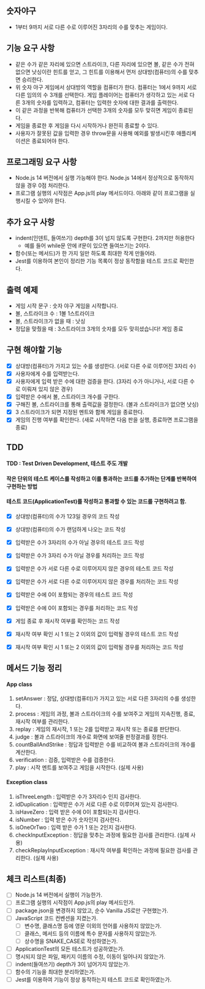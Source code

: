 ## 숫자야구

- 1부터 9까지 서로 다른 수로 이루어진 3자리의 수를 맞추는 게임이다.

## 기능 요구 사항

- 같은 수가 같은 자리에 있으면 스트라이크, 다른 자리에 있으면 볼, 같은 수가 전혀 없으면 낫싱이란 힌트를 얻고, 그 힌트를 이용해서 먼저 상대방(컴퓨터)의 수를 맞추면 승리한다.
- 위 숫자 야구 게임에서 상대방의 역할을 컴퓨터가 한다. 컴퓨터는 1에서 9까지 서로 다른 임의의 수 3개를 선택한다. 게임 플레이어는 컴퓨터가 생각하고 있는 서로 다른 3개의 숫자를 입력하고, 컴퓨터는 입력한 숫자에 대한 결과를 출력한다.
- 이 같은 과정을 반복해 컴퓨터가 선택한 3개의 숫자를 모두 맞히면 게임이 종료된다.
- 게임을 종료한 후 게임을 다시 시작하거나 완전히 종료할 수 있다.
- 사용자가 잘못된 값을 입력한 경우 throw문을 사용해 예외를 발생시킨후 애플리케이션은 종료되어야 한다.

## 프로그래밍 요구 사항

- Node.js 14 버전에서 실행 가능해야 한다. Node.js 14에서 정상적으로 동작하지 않을 경우 0점 처리한다.
- 프로그램 실행의 시작점은 App.js의 play 메서드이다. 아래와 같이 프로그램을 실행시킬 수 있어야 한다.

## 추가 요구 사항

- indent(인덴트, 들여쓰기) depth를 3이 넘지 않도록 구현한다. 2까지만 허용한다
    - 예를 들어 while문 안에 if문이 있으면 들여쓰기는 2이다.
- 함수(또는 메서드)가 한 가지 일만 하도록 최대한 작게 만들어라.
- Jest를 이용하여 본인이 정리한 기능 목록이 정상 동작함을 테스트 코드로 확인한다.

## 출력 예제

- 게임 시작 문구 : 숫자 야구 게임을 시작합니다.
- 볼, 스트라이크 수 : 1볼 1스트라이크
- 볼, 스트라이크가 없을 때 : 낫싱
- 정답을 맞췄을 때 : 3스트라이크 3개의 숫자를 모두 맞히셨습니다! 게임 종료


## 구현 해야할 기능

- [x] 상대방(컴퓨터)가 가지고 있는 수를 생성한다. (서로 다른 수로 이루어진 3자리 수)
- [x] 사용자에게 수를 입력받는다.
- [x] 사용자에게 입력 받은 수에 대한 검증을 한다. (3자리 수가 아니거나, 서로 다른 수로 이뤄져 있지 않은 경우)
- [x] 입력받은 수에서 볼, 스트라이크 개수를 구한다.
- [x] 구해진 볼, 스트라이크를 통해 출력값을 결정한다. (볼과 스트라이크가 없으면 낫싱)
- [x] 3 스트라이크가 되면 지정된 멘트와 함께 게임을 종료한다.
- [x] 게임의 진행 여부를 확인한다. (새로 시작하면 다음 판을 실행, 종료하면 프로그램을 종료)

## TDD

#### TDD : Test Driven Development, 테스트 주도 개발
#### 작은 단위의 테스트 케이스를 작성하고 이를 통과하는 코드를 추가하는 단계를 반복하여 구현하는 방법
#### 테스트 코드(ApplicationTest)를 작성하고 통과할 수 있는 코드를 구현하려고 함.

- [x] 상대방(컴퓨터)의 수가 123일 경우의 코드 작성
- [x] 상대방(컴퓨터)의 수가 랜덤하게 나오는 코드 작성
- [x] 입력받은 수가 3자리의 수가 아닐 경우의 테스트 코드 작성
- [x] 입력받은 수가 3자리 수가 아닐 경우를 처리하는 코드 작성
- [x] 입력받은 수가 서로 다른 수로 이루어지지 않은 경우의 테스트 코드 작성
- [x] 입력받은 수가 서로 다른 수로 이루어지지 않은 경우를 처리하는 코드 작성
- [x] 입력받은 수에 0이 포함되는 경우의 테스트 코드 작성
- [x] 입력받은 수에 0이 포함되는 경우를 처리하는 코드 작성
- [x] 게임 종료 후 재시작 여부를 확인하는 코드 작성
- [x] 재시작 여부 확인 시 1 또는 2 이외의 값이 입력될 경우의 테스트 코드 작성
- [x] 재시작 여부 확인 시 1 또는 2 이외의 값이 입력될 경우를 처리하는 코드 작성


## 메서드 기능 정리

#### App class

1. setAnswer : 정답, 상대방(컴퓨터)가 가지고 있는 서로 다른 3자리의 수를 생성한다.
2. process : 게임의 과정, 볼과 스트라이크의 수를 보여주고 게임의 지속진행, 종료, 재시작 여부를 관리한다.
3. replay : 게임의 재시작, 1 또는 2를 입력받고 재시작 또는 종료를 판단한다.
4. judge : 볼과 스트라이크의 개수로 화면에 보여줄 판정결과를 정한다.
5. countBallAndStrike : 정답과 입력받은 수를 비교하여 볼과 스트라이크의 개수를 계산한다.
6. verification : 검증, 입력받은 수를 검증한다.
7. play : 시작 멘트를 보여주고 게임을 시작한다. (실제 사용)

#### Exception class

1. isThreeLength : 입력받은 수가 3자리수 인지 검사한다.
2. idDuplication : 입력받은 수가 서로 다른 수로 이루어져 있는지 검사한다.
3. isHaveZero : 입력 받은 수에 0이 포함되는지 검사한다.
4. isNumber : 입력 받은 수가 숫자인지 검사한다.
5. isOneOrTwo : 입력 받은 수가 1 또는 2인지 검사한다.
6. checkInputException : 정답을 맞추는 과정에 필요한 검사를 관리한다. (실제 사용)
7. checkReplayInputException : 재시작 여부를 확인하는 과정에 필요한 검사를 관리한다. (실제 사용)

## 체크 리스트(최종)

- [ ] Node.js 14 버전에서 실행이 가능한가.
- [ ] 프로그램 실행의 시작점이 App.js의 play 메서드인가.
- [ ] package.json을 변경하지 않았고, 순수 Vanilla JS로만 구현했는가.
- [ ] JavaScript 코드 컨벤션을 지켰는가.
    - [ ] 변수명, 클래스명 등에 영문 이외의 언어를 사용하지 않았는가.
    - [ ] 클래스, 메서드 등의 이름에 특수 문자를 사용하지 않았는가.
    - [ ] 상수명을 SNAKE_CASE로 작성하였는가.
- [ ] ApplicationTest의 모든 테스트가 성공하였는가.
- [ ] 명시되지 않은 파일, 패키지 이름의 수정, 이동이 일어나지 않았는가.
- [ ] indent(들여쓰기) depth가 3이 넘어가지 않았는가.
- [ ] 함수의 기능을 최대한 분리하였는가.
- [ ] Jest를 이용하여 기능이 정상 동작하는지 테스트 코드로 확인하였는가.